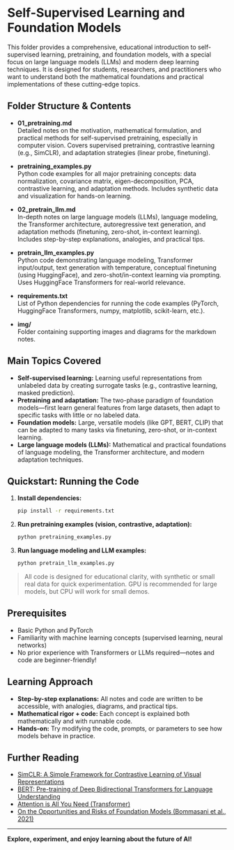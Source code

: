 # Self-Supervised Learning and Foundation Models

This folder provides a comprehensive, educational introduction to self-supervised learning, pretraining, and foundation models, with a special focus on large language models (LLMs) and modern deep learning techniques. It is designed for students, researchers, and practitioners who want to understand both the mathematical foundations and practical implementations of these cutting-edge topics.

## Folder Structure & Contents

- **01_pretraining.md**  
  Detailed notes on the motivation, mathematical formulation, and practical methods for self-supervised pretraining, especially in computer vision. Covers supervised pretraining, contrastive learning (e.g., SimCLR), and adaptation strategies (linear probe, finetuning).

- **pretraining_examples.py**  
  Python code examples for all major pretraining concepts: data normalization, covariance matrix, eigen-decomposition, PCA, contrastive learning, and adaptation methods. Includes synthetic data and visualization for hands-on learning.

- **02_pretrain_llm.md**  
  In-depth notes on large language models (LLMs), language modeling, the Transformer architecture, autoregressive text generation, and adaptation methods (finetuning, zero-shot, in-context learning). Includes step-by-step explanations, analogies, and practical tips.

- **pretrain_llm_examples.py**  
  Python code demonstrating language modeling, Transformer input/output, text generation with temperature, conceptual finetuning (using HuggingFace), and zero-shot/in-context learning via prompting. Uses HuggingFace Transformers for real-world relevance.

- **requirements.txt**  
  List of Python dependencies for running the code examples (PyTorch, HuggingFace Transformers, numpy, matplotlib, scikit-learn, etc.).

- **img/**  
  Folder containing supporting images and diagrams for the markdown notes.

## Main Topics Covered

- **Self-supervised learning:** Learning useful representations from unlabeled data by creating surrogate tasks (e.g., contrastive learning, masked prediction).
- **Pretraining and adaptation:** The two-phase paradigm of foundation models—first learn general features from large datasets, then adapt to specific tasks with little or no labeled data.
- **Foundation models:** Large, versatile models (like GPT, BERT, CLIP) that can be adapted to many tasks via finetuning, zero-shot, or in-context learning.
- **Large language models (LLMs):** Mathematical and practical foundations of language modeling, the Transformer architecture, and modern adaptation techniques.

## Quickstart: Running the Code

1. **Install dependencies:**
   ```bash
   pip install -r requirements.txt
   ```
2. **Run pretraining examples (vision, contrastive, adaptation):**
   ```bash
   python pretraining_examples.py
   ```
3. **Run language modeling and LLM examples:**
   ```bash
   python pretrain_llm_examples.py
   ```

> All code is designed for educational clarity, with synthetic or small real data for quick experimentation. GPU is recommended for large models, but CPU will work for small demos.

## Prerequisites
- Basic Python and PyTorch
- Familiarity with machine learning concepts (supervised learning, neural networks)
- No prior experience with Transformers or LLMs required—notes and code are beginner-friendly!

## Learning Approach
- **Step-by-step explanations:** All notes and code are written to be accessible, with analogies, diagrams, and practical tips.
- **Mathematical rigor + code:** Each concept is explained both mathematically and with runnable code.
- **Hands-on:** Try modifying the code, prompts, or parameters to see how models behave in practice.

## Further Reading
- [SimCLR: A Simple Framework for Contrastive Learning of Visual Representations](https://arxiv.org/abs/2002.05709)
- [BERT: Pre-training of Deep Bidirectional Transformers for Language Understanding](https://arxiv.org/abs/1810.04805)
- [Attention is All You Need (Transformer)](https://arxiv.org/abs/1706.03762)
- [On the Opportunities and Risks of Foundation Models (Bommasani et al., 2021)](https://arxiv.org/abs/2108.07258)

---

**Explore, experiment, and enjoy learning about the future of AI!** 